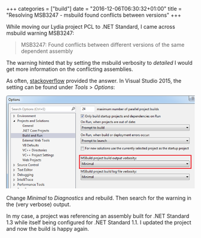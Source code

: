+++
categories = ["build"]
date = "2016-12-06T06:30:32+01:00"
title = "Resolving MSB3247 - msbuild found conflicts between versions"
+++

While moving our Lydia project PCL to .NET Standard, I came across msbuild
warning MSB3247:

> MSB3247: Found conflicts between different versions of the same dependent assembly

The warning hinted that by setting the msbuild verbosity to _detailed_ I
would get more information on the conflicting assemblies.

As often, [stackoverflow](http://stackoverflow.com/questions/1871073/resolving-msb3247-found-conflicts-between-different-versions-of-the-same-depen)
provided the answer. In Visual Studio 2015, the setting can be found under _Tools_ >
_Options_:

![Visual Studio 2015 Build and run options](vs-options-build-and-run.png)

Change _Minimal_ to _Diagnostics_ and rebuild. Then search for the warning
in the (very verbose) output.

In my case, a project was referencing an
assembly built for .NET Standard 1.3 while itself being configured for
.NET Standard 1.1. I updated the project and now the build is happy
again.
